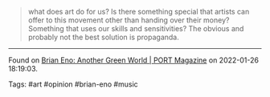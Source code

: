 > what does art do for us? Is there something special that artists can offer to this movement other than handing over their money? Something that uses our skills and sensitivities? The obvious and probably not the best solution is propaganda.

---
Found on [Brian Eno: Another Green World | PORT Magazine](https://www.port-magazine.com/issue-29/brian-eno-another-green-world/) on 2022-01-26 18:19:03.

Tags: #art #opinion #brian-eno #music